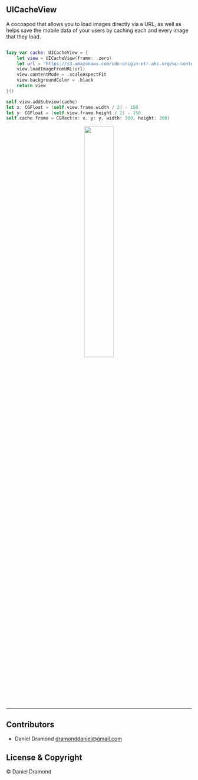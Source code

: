 ## UICacheView
A cocoapod that allows you to load images directly via a URL, as well as helps save the mobile data of your users by caching each and every image that they load.

```swift

lazy var cache: UICacheView = {
    let view = UICacheView(frame: .zero)
    let url = "https://s3.amazonaws.com/cdn-origin-etr.akc.org/wp-content/uploads/2017/11/12193133/German-Shepherd-Puppy-Fetch.jpg"
    view.loadImageFromURL(url)
    view.contentMode = .scaleAspectFit
    view.backgroundColor = .black
    return view
}()

self.view.addSubview(cache)
let x: CGFloat = (self.view.frame.width / 2) - 150
let y: CGFloat = (self.view.frame.height / 2) - 150
self.cache.frame = CGRect(x: x, y: y, width: 300, height: 300)
```

<p align="center">
  <img src="https://user-images.githubusercontent.com/19694636/52917266-5bc24700-32e1-11e9-8d5c-5da743829d3d.png" width="40%"/>
</p>

---

## Contributors 
- Daniel Dramond <dramonddaniel@gmail.com>

## License & Copyright

© Daniel Dramond
